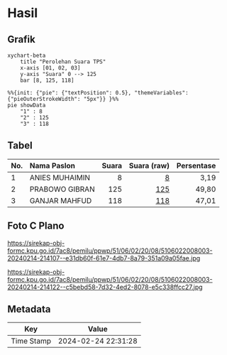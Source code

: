 # Hasil

## Grafik

```mermaid
xychart-beta
    title "Perolehan Suara TPS"
    x-axis [01, 02, 03]
    y-axis "Suara" 0 --> 125
    bar [8, 125, 118]
```

```mermaid
%%{init: {"pie": {"textPosition": 0.5}, "themeVariables": {"pieOuterStrokeWidth": "5px"}} }%%
pie showData
    "1" : 8
    "2" : 125
    "3" : 118
```

## Tabel

| No. | Nama Paslon    | Suara | Suara (raw) | Persentase |
|:--- |:-------------- | -----:| -----------:| ----------:|
| 1   | ANIES MUHAIMIN | 8     | [8][p-1]    | 3,19       |
| 2   | PRABOWO GIBRAN | 125   | [125][p-2]  | 49,80      |
| 3   | GANJAR MAHFUD  | 118   | [118][p-3]  | 47,01      |


[p-1]: https://github.com/gigit-pemilu/pemilu-2024-51-bali/blob/main/pilpres/hitung-suara/sub/51-bali/sub/06-bangli/sub/02-bangli/sub/2008-pengotan/sub/003-tps/sub/paslon-1.txt
[p-2]: https://github.com/gigit-pemilu/pemilu-2024-51-bali/blob/main/pilpres/hitung-suara/sub/51-bali/sub/06-bangli/sub/02-bangli/sub/2008-pengotan/sub/003-tps/sub/paslon-2.txt
[p-3]: https://github.com/gigit-pemilu/pemilu-2024-51-bali/blob/main/pilpres/hitung-suara/sub/51-bali/sub/06-bangli/sub/02-bangli/sub/2008-pengotan/sub/003-tps/sub/paslon-3.txt

## Foto C Plano

https://sirekap-obj-formc.kpu.go.id/7ac8/pemilu/ppwp/51/06/02/20/08/5106022008003-20240214-214107--e31db60f-61e7-4db7-8a79-351a09a05fae.jpg

https://sirekap-obj-formc.kpu.go.id/7ac8/pemilu/ppwp/51/06/02/20/08/5106022008003-20240214-214122--c5bebd58-7d32-4ed2-8078-e5c338ffcc27.jpg


## Metadata

| Key        | Value               |
| ---------- | ------------------- |
| Time Stamp | 2024-02-24 22:31:28 |



